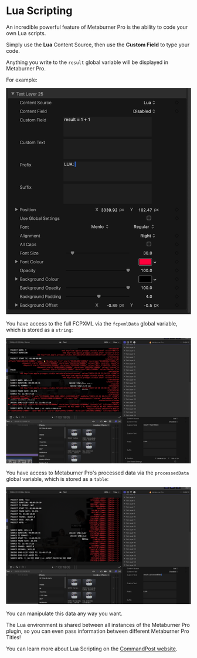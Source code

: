 # Lua Scripting

An incredible powerful feature of Metaburner Pro is the ability to code your own Lua scripts.

Simply use the **Lua** Content Source, then use the **Custom Field** to type your code.

Anything you write to the `result` global variable will be displayed in Metaburner Pro.

For example:

![](/static/lua-scripting.png)

You have access to the full FCPXML via the `fcpxmlData` global variable, which is stored as a `string`:

![](/static/lua-fcpxml.png)

You have access to Metaburner Pro's processed data via the `processedData` global variable, which is stored as a `table`:

![](/static/lua-processed-data.png)

You can manipulate this data any way you want.

The Lua environment is shared between all instances of the Metaburner Pro plugin, so you can even pass information between different Metaburner Pro Titles!

You can learn more about Lua Scripting on the [CommandPost website](https://commandpost.io/developer/lua-overview/).